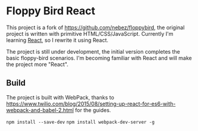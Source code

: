 Floppy Bird React
=========
This project is a fork of https://github.com/nebez/floppybird, the original project is written with primitive HTML/CSS/JavaScript. Currently I'm learning [React](https://facebook.github.io/react/index.html), so I rewrite it using React.

The project is still under development, the initial version completes the basic floppy-bird scenarios. I'm becoming familiar with React and will make the project more "React".

Build
------------
The project is built with WebPack, thanks to https://www.twilio.com/blog/2015/08/setting-up-react-for-es6-with-webpack-and-babel-2.html for the guides.

`npm install --save-dev`
`npm install webpack-dev-server -g`